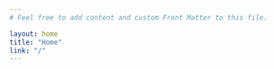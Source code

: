 ```yaml
---
# Feel free to add content and custom Front Matter to this file.

layout: home
title: "Home"
link: "/"
---
```

